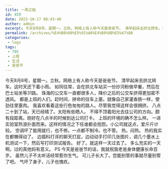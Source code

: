 ```yaml
---
title: 一周之始
id: 459
date: 2023-10-17 08:43:40
auther: admin
excerpt: 今天8月8号，星期一。立秋。网络上有人称今天是爸爸节。 清早起床去拱北转车。这时天还下着小雨。 如同往常，会在拱北车站买一份炒河粉做早餐，然后在巴士站坐等31路。 珠海的公交车一直都很多人，降价之后的公交车挤得更加密不透风。 都是上班的人们。赶时间，拼命的往车上塞。就像自己家灌香肠一样，使劲往里塞肉
permalink: /archives/%E4%B8%80%E5%91%A8%E4%B9%8B%E5%A7%8B
categories:
 - logs
tags: 
 - 705
 - 上班
 - 生活
 - 爸爸节
---
```




今天8月8号，星期一。立秋。网络上有人称今天是爸爸节。 清早起床去拱北转车。这时天还下着小雨。 如同往常，会在拱北车站买一份炒河粉做早餐，然后在巴士站坐等31路。 珠海的公交车一直都很多人，降价之后的公交车挤得更加密不透风。 都是上班的人们。赶时间，拼命的往车上塞。就像自己家灌香肠一样，使劲往里塞肉。 我喜欢看着这些行色匆匆的路人。尽管我觉得这样会很拥挤。 八点二十到了站，天已经晴了。太阳有些晒人。 不得不顶着阳光去往公司的方向。颇有段距离。刚好在八点半的时候到达公司打卡。 上班的环境的确不怎么样。 一进实验室热浪扑面而来。这样的情况之下任谁都会抱怨。小公司就这点，爱斤斤计较。 空调坏了能用就行，也不修。一点都不制冷。也不管。 热。闷热。 热的我实在都懒得动了。 边插科打诨的聊天打屁，边动动手打印几张图片，调几个墨水上机测试一下，然后写打印测试报告。 好了。就这样一天过去了。 多么充实的一天啊。过的真他妈有意义。 PS 今天是爸爸节的话，我就祝我老爸身体健康长命百岁。 虽然儿子不太听话经常惹你生气。 可儿子长大了。您能别管的事就尽量别管了吧。 气坏了身子，儿子也愧疚。